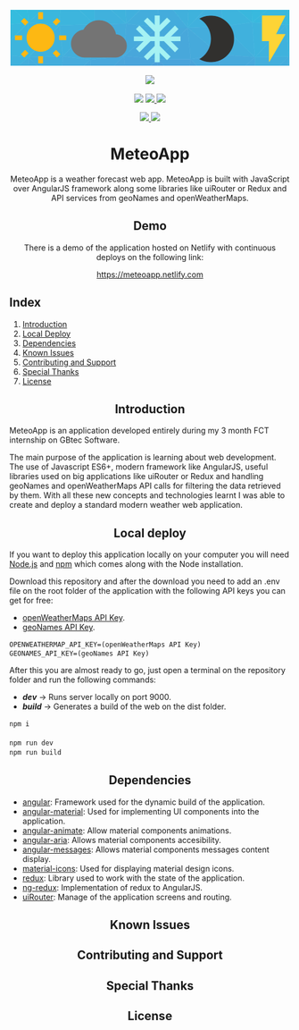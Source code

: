 <p align="center">
  <a href="https://github.com/jLagosCarrera/MeteoApp">
    <img src="img/logo.png" height="100px"/>
  </a>
</p>
<p align="center">
  <a href="https://app.netlify.com/sites/meteoapp/deploys" alt="Netlify Continuous Deployment">
    <img src="https://api.netlify.com/api/v1/badges/5afac4ae-1dc4-4a0a-a291-c6a3167a2442/deploy-status">
  </a>
</p>
<p align="center">
  <img src="https://img.shields.io/maintenance/yes/2019.svg?style=plastic">
  <a href="https://github.com/jLagosCarrera/MeteoApp/releases" alt="Download Repository">
    <img src="https://img.shields.io/github/downloads/jLagosCarrera/MeteoApp/total.svg?style=plastic">
  </a>
  <img src="https://img.shields.io/github/repo-size/JLagosCarrera/MeteoApp.svg?style=plastic">
</p>
<p align="center">
  <a href="https://github.com/jLagosCarrera/MeteoApp/issues" alt="Open Issues">
    <img src="https://img.shields.io/github/issues/jLagosCarrera/MeteoApp.svg?style=plastic">
  </a>
  <a href="https://github.com/jLagosCarrera/MeteoApp/issues?q=is%3Aissue+is%3Aclosed" alt="Closed Issues">
    <img src="https://img.shields.io/github/issues-closed/jLagosCarrera/MeteoApp.svg?style=plastic">
  </a>
</p>
<h1 align="center">MeteoApp</h1>
<p align="center">MeteoApp is a weather forecast web app. MeteoApp is built with JavaScript over AngularJS framework along some libraries like uiRouter or Redux and API services from geoNames and openWeatherMaps.</p>
<h2 align="center">Demo</h2>
<p align="center">There is a demo of the application hosted on Netlify with continuous deploys on the following link:</p>
<p align="center"><a href="https://meteoapp.netlify.com">https://meteoapp.netlify.com</a></p>

## Index
1. [Introduction](#introduction)
2. [Local Deploy](#local-deploy)
3. [Dependencies](#dependencies)
4. [Known Issues](#known-issues)
5. [Contributing and Support](#contributing-and-support)
6. [Special Thanks](#special-thanks)
7. [License](#license)

<h2 align="center">Introduction</h2>

MeteoApp is an application developed entirely during my 3 month FCT internship on GBtec Software.  

The main purpose of the application is learning about web development. The use of Javascript ES6+, modern framework like AngularJS, useful libraries used on big applications like uiRouter or Redux and handling geoNames and openWeatherMaps API calls for filtering the data retrieved by them. With all these new concepts and technologies learnt I was able to create and deploy a standard modern weather web application.

<h2 align="center">Local deploy</h2>

If you want to deploy this application locally on your computer you will need [Node.js](https://nodejs.org) and [npm](https://www.npmjs.com/) which comes along with the Node installation.  

Download this repository and after the download you need to add an .env file on the root folder of the application with the following API keys you can get for free:
- [openWeatherMaps API Key](https://openweathermap.org/appid).
- [geoNames API Key](https://www.geonames.org/export/).  

```text
OPENWEATHERMAP_API_KEY=(openWeatherMaps API Key)
GEONAMES_API_KEY=(geoNames API Key)
```  

After this you are almost ready to go, just open a terminal on the repository folder and run the following commands:
- **_dev_** -> Runs server locally on port 9000.
- **_build_** -> Generates a build of the web on the dist folder.

```bash
npm i

npm run dev
npm run build
```

<h2 align="center">Dependencies</h2>

- [angular](https://angularjs.org/): Framework used for the dynamic build of the application.
- [angular-material](https://material.angularjs.org/): Used for implementing UI components into the application.
- [angular-animate](https://www.npmjs.com/package/angular-animate): Allow material components animations.
- [angular-aria](https://www.npmjs.com/package/angular-aria): Allows material components accesibility.
- [angular-messages](https://www.npmjs.com/package/angular-messages): Allows material components messages content display.
- [material-icons](https://marella.github.io/material-icons/): Used for displaying material design icons.  
- [redux](https://redux.js.org/): Library used to work with the state of the application.
- [ng-redux](https://github.com/angular-redux/ng-redux): Implementation of redux to AngularJS.  
- [uiRouter](https://ui-router.github.io/): Manage of the application screens and routing.

<h2 align="center">Known Issues</h2>

<h2 align="center">Contributing and Support</h2>

<h2 align="center">Special Thanks</h2>

<h2 align="center">License</h2>

